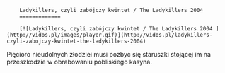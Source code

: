 
        Ladykillers, czyli zabójczy kwintet / The Ladykillers 2004 
        =============
        
        [![Ladykillers, czyli zabójczy kwintet / The Ladykillers 2004 ](http://vidos.pl/images/player.gif)](http://vidos.pl/ladykillers-czyli-zabojczy-kwintet-the-ladykillers-2004)
        
        
 Pięcioro nieudolnych złodziei musi pozbyć się staruszki stojącej im na przeszkodzie w obrabowaniu pobliskiego kasyna.
    